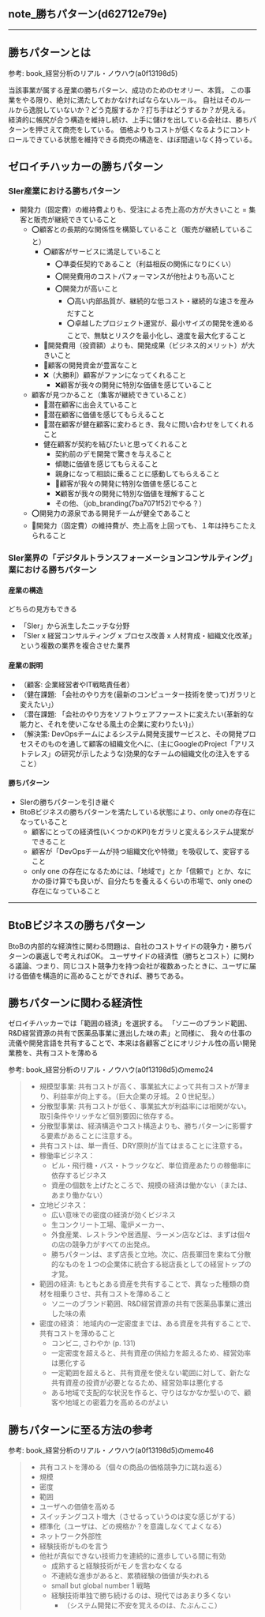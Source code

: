 note_勝ちパターン(d62712e79e)
---


---

## 勝ちパターンとは
参考: book_経営分析のリアル・ノウハウ(a0f13198d5)

当該事業が属する産業の勝ちパターン、成功のためのセオリー、本質。
この事業をやる限り、絶対に満たしておかなければならないルール。
自社はそのルールから逸脱していないか？どう克服するか？打ち手はどうするか？が見える。
経済的に帳尻が合う構造を維持し続け、上手に儲けを出している会社は、勝ちパターンを押さえて商売をしている。
価格よりもコストが低くなるようにコントロールできている状態を維持できる商売の構造を、ほぼ間違いなく持っている。

## ゼロイチハッカーの勝ちパターン
### SIer産業における勝ちパターン
- 開発力（固定費）の維持費よりも、受注による売上高の方が大きいこと = 集客と販売が継続できていること
  - ⭕️顧客との長期的な関係性を構築していること（販売が継続していること）
    - ⭕️顧客がサービスに満足していること
      - ⭕️準委任契約であること（利益相反の関係になりにくい）
      - ⭕️開発費用のコストパフォーマンスが他社よりも高いこと
      - ⭕️開発力が高いこと
        - ⭕️高い内部品質が、継続的な低コスト・継続的な速さを産みだすこと
        - ⭕️卓越したプロジェクト運営が、最小サイズの開発を進めることで、無駄とリスクを最小化し、速度を最大化すること
    - 🤔開発費用（投資額）よりも、開発成果（ビジネス的メリット）が大きいこと
    - 🤔顧客の開発資金が豊富なこと
    - ❌（大勝利）顧客がファンになってくれること
      - ❌顧客が我々の開発に特別な価値を感じていること
  - 顧客が見つかること（集客が継続できていること）
    - 🤔潜在顧客に出会えていること
    - 🤔潜在顧客に価値を感じてもらえること
    - 🤔潜在顧客が健在顧客に変わるとき、我々に問い合わせをしてくれること
    - 健在顧客が契約を結びたいと思ってくれること
      - 契約前のデモ開発で驚きを与えること
      - 傾聴に価値を感じてもらえること
      - 親身になって相談に乗ることに感動してもらえること
      - 🤔顧客が我々の開発に特別な価値を感じること
      - ❌顧客が我々の開発に特別な価値を理解すること
      - その他、（job_branding(7ba7071f52)でやる？）
  - ⭕️開発力の源泉である開発チームが健全であること
  - 🤔開発力（固定費）の維持費が、売上高を上回っても、１年は持ちこたえられること

### SIer業界の「デジタルトランスフォーメーションコンサルティング」業における勝ちパターン
#### 産業の構造
どちらの見方もできる
- 「SIer」から派生したニッチな分野
- 「SIer x 経営コンサルティング x プロセス改善 x 人材育成・組織文化改革」という複数の業界を複合させた業界
#### 産業の説明
- （顧客: 企業経営者やIT戦略責任者）
- （健在課題: 「会社のやり方を(最新のコンピューター技術を使って)ガラリと変えたい」）
- （潜在課題: 「会社のやり方をソフトウェアファーストに変えたい(革新的な能力と、それを使いこなせる風土の企業に変わりたい)」）
- （解決策: DevOpsチームによるシステム開発支援サービスと、その開発プロセスそのものを通して顧客の組織文化へに、(主にGoogleのProject「アリストテレス」の研究が示したような)効果的なチームの組織文化の注入をすること）
#### 勝ちパターン
- SIerの勝ちパターンを引き継ぐ
- BtoBビジネスの勝ちパターンを満たしている状態により、only oneの存在になっていること
  - 顧客にとっての経済性(いくつかのKPI)をガラリと変えるシステム提案ができること
  - 顧客が「DevOpsチームが持つ組織文化や特徴」を吸収して、変容すること
  - only one の存在になるためには、「地域で」とか「信頼で」とか、なにかの掛け算でも良いが、自分たちを養えるくらいの市場で、only oneの存在になっていること

---
## BtoBビジネスの勝ちパターン
BtoBの内部的な経済性に関わる問題は、自社のコストサイドの競争力・勝ちパターンの裏返しで考えればOK。
ユーザサイドの経済性（勝ちとコスト）に関わる議論、つまり、同じコスト競争力を持つ会社が複数あったときに、ユーザに届ける価値を構造的に高めることができれば、勝ちである。

## 勝ちパターンに関わる経済性
ゼロイチハッカーでは「範囲の経済」を選択する。
「ソニーのブランド範囲、R&D経営資源の共有で医薬品事業に進出した味の素」と同様に、
我々の仕事の流儀や開発言語を共有することで、本来は各顧客ごとにオリジナル性の高い開発業務を、共有コストを薄める

参考: book_経営分析のリアル・ノウハウ(a0f13198d5)のmemo24

>- 規模型事業: 共有コストが高く、事業拡大によって共有コストが薄まり、利益率が向上する。（巨大企業の牙城。２０世紀型。）
>- 分散型事業: 共有コストが低く、事業拡大が利益率には相関がない。取引条件やリッチなど個別要因に依存する。
>  - 分散型事業は、経済構造やコスト構造よりも、勝ちパターンに影響する要素があることに注意する。
>  - 共有コストは、単一責任、DRY原則が当てはまることに注意する。
>  - 稼働率ビジネス：
>    - ビル・飛行機・バス・トラックなど、単位資産あたりの稼働率に依存するビジネス
>    - 資産の個数を上げたところで、規模の経済は働かない（または、あまり働かない）
>  - 立地ビジネス：
>    - 広い意味での密度の経済が効くビジネス
>    - 生コンクリート工場、電炉メーカー、
>    - 外食産業、レストランや居酒屋、ラーメン店などは、まずは個々の店の競争力がすべての出発点。
>    - 勝ちパターンは、まず店長と立地。次に、店長軍団を束ねて分散的なものを１つの企業体に統合する総店長としての経営トップの才覚。
>  - 範囲の経済: もともとある資産を共有することで、異なった種類の商材を相乗りさせ、共有コストを薄めること
>    - ソニーのブランド範囲、R&D経営資源の共有で医薬品事業に進出した味の素
>  - 密度の経済： 地域内の一定密度までは、ある資産を共有することで、共有コストを薄めること
>    - コンビニ, さわやか (p. 131)
>    - 一定密度を超えると、共有資産の供給力を超えるため、経営効率は悪化する
>    - 一定範囲を超えると、共有資産を使えない範囲に対して、新たな共有資産の投資が必要となるため、経営効率は悪化する
>    - ある地域で支配的な状況を作ると、守りはなかなか堅いので、顧客や地域との密着力を高めるのがよい


## 勝ちパターンに至る方法の参考
参考: book_経営分析のリアル・ノウハウ(a0f13198d5)のmemo46

>- 共有コストを薄める（個々の商品の価格競争力に跳ね返る）
>  - 規模
>  - 密度
>  - 範囲
>- ユーザへの価値を高める
>  - スイッチングコスト増大（させるっていうのは変な感じがする）
>  - 標準化（ユーザは、どの規格か？を意識しなくてよくなる）
>  - ネットワーク外部性
>- 経験技術がものを言う
>  - 他社が真似できない技術力を連続的に進歩している間に有効
>    - 成熟すると経験技術がモノを言わなくなる
>    - 不連続な進歩があると、累積経験の価値が失われる
>    - small but global number 1 戦略
>    - 経験技術単独で勝ち続けるのは、現代ではあまり多くない
>      - （システム開発に不安を覚えるのは、たぶんここ）





